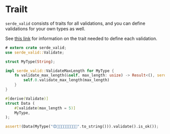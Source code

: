 # Trailt

`serde_valid` consists of traits for all validations, and you can define validations for your own types as well.

See [this link](https://docs.rs/serde_valid/latest/serde_valid/#validations) for information on the trait needed to define each validation.

```rust
# extern crate serde_valid;
use serde_valid::Validate;

struct MyType(String);

impl serde_valid::ValidateMaxLength for MyType {
    fn validate_max_length(&self, max_length: usize) -> Result<(), serde_valid::MaxLengthError> {
        self.0.validate_max_length(max_length)
    }
}

#[derive(Validate)]
struct Data (
    #[validate(max_length = 5)]
    MyType,
);

assert!(Data(MyType("😍👺🙋🏽👨‍🎤👨‍👩‍👧‍👦".to_string())).validate().is_ok());
```
